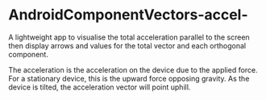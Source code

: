 AndroidComponentVectors-accel-
==============================

A lightweight app to visualise the total acceleration parallel to the screen then display arrows and values for the total vector and each orthogonal component.

The acceleration is the acceleration on the device due to the applied force. For a stationary device, this is the upward force opposing gravity. As the device is tilted, the acceleration vector will point uphill.

